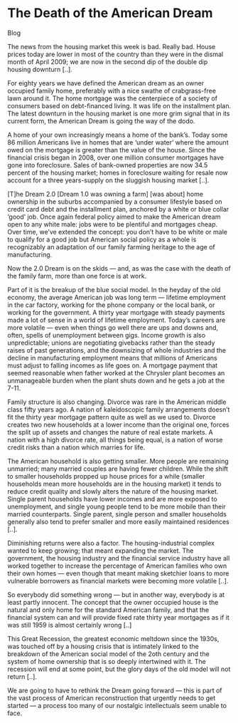 # The Death of the American Dream

Blog

The news from the housing market this week is bad. Really bad. House prices today are lower in most of the country than they were in the dismal month of April 2009; we are now in the second dip of the double dip housing downturn [..].

For eighty years we have defined the American dream as an owner occupied family home, preferably with a nice swathe of crabgrass-free lawn around it. The home mortgage was the centerpiece of a society of consumers based on debt-financed living. It was life on the installment plan. The latest downturn in the housing market is one more grim signal that in its current form, the American Dream is going the way of the dodo.

A home of your own increasingly means a home of the bank’s. Today some 86 million Americans live in homes that are ‘under water’ where the amount owed on the mortgage is greater than the value of the house. Since the financial crisis began in 2008, over one million consumer mortgages have gone into foreclosure. Sales of bank-owned properties are now 34.5 percent of the housing market; homes in foreclosure waiting for resale now account for a three years-supply on the sluggish housing market [..].

[T]he Dream 2.0 [Dream 1.0 was owning a farm] [was about] home ownership in the suburbs accompanied by a consumer lifestyle based on credit card debt and the installment plan, anchored by a white or blue collar ‘good’ job. Once again federal policy aimed to make the American dream open to any white male: jobs were to be plentiful and mortgages cheap. Over time, we’ve extended the concept: you don’t have to be white or male to qualify for a good job but American social policy as a whole is recognizably an adaptation of our family farming heritage to the age of manufacturing.

Now the 2.0 Dream is on the skids — and, as was the case with the death of the family farm, more than one force is at work.

Part of it is the breakup of the blue social model. In the heyday of the old economy, the average American job was long term — lifetime employment in the car factory, working for the phone company or the local bank, or working for the government. A thirty year mortgage with steady payments made a lot of sense in a world of lifetime employment. Today’s careers are more volatile — even when things go well there are ups and downs and, often, spells of unemployment between gigs. Income growth is also unpredictable; unions are negotiating givebacks rather than the steady raises of past generations, and the downsizing of whole industries and the decline in manufacturing employment means that millions of Americans must adjust to falling incomes as life goes on. A mortgage payment that seemed reasonable when father worked at the Chrysler plant becomes an unmanageable burden when the plant shuts down and he gets a job at the 7-11.

Family structure is also changing. Divorce was rare in the American middle class fifty years ago. A nation of kaleidoscopic family arrangements doesn’t fit the thirty year mortgage pattern quite as well as we used to. Divorce creates two new households at a lower income than the original one, forces the split up of assets and changes the nature of real estate markets. A nation with a high divorce rate, all things being equal, is a nation of worse credit risks than a nation which marries for life.

The American household is also getting smaller. More people are remaining unmarried; many married couples are having fewer children. While the shift to smaller households propped up house prices for a while (smaller households mean more households are in the housing market) it tends to reduce credit quality and slowly alters the nature of the housing market. Single parent households have lower incomes and are more exposed to unemployment, and single young people tend to be more mobile than their married counterparts. Single parent, single person and smaller households generally also tend to prefer smaller and more easily maintained residences [..].

Diminishing returns were also a factor. The housing-industrial complex wanted to keep growing; that meant expanding the market. The government, the housing industry and the financial service industry have all worked together to increase the percentage of American families who own their own homes — even though that meant making sketchier loans to more vulnerable borrowers as financial markets were becoming more volatile [..].

So everybody did something wrong — but in another way, everybody is at least partly innocent. The concept that the owner occupied house is the natural and only home for the standard American family, and that the financial system can and will provide fixed rate thirty year mortgages as if it was still 1959 is almost certainly wrong [..]

This Great Recession, the greatest economic meltdown since the 1930s, was touched off by a housing crisis that is intimately linked to the breakdown of the American social model of the 2oth century and the system of home ownership that is so deeply intertwined with it. The recession will end at some point, but the glory days of the old model will not return [..].

We are going to have to rethink the Dream going forward — this is part of the vast process of American reconstruction that urgently needs to get started — a process too many of our nostalgic intellectuals seem unable to face.
